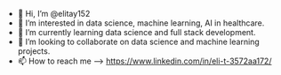 - 👋 Hi, I’m @elitay152
- 👀 I’m interested in data science, machine learning, AI in healthcare.
- 🌱 I’m currently learning data science and full stack development.
- 💞️ I’m looking to collaborate on data science and machine learning projects.
- 📫 How to reach me --> https://www.linkedin.com/in/eli-t-3572aa172/

<!---
elitay152/elitay152 is a ✨ special ✨ repository because its `README.md` (this file) appears on your GitHub profile.
You can click the Preview link to take a look at your changes.
--->
